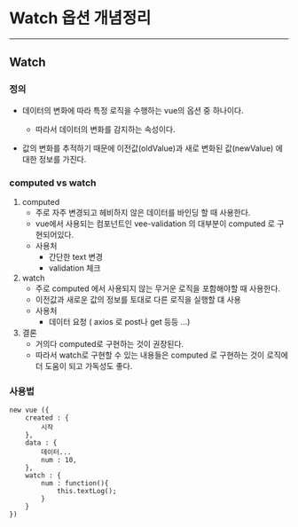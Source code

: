 # Watch 옵션 개념정리

---

>

## Watch 

### 정의

- 데이터의 변화에 따라 특정 로직을 수행하는 vue의 옵션 중 하나이다. 
  - 따라서 데이터의 변화를 감지하는 속성이다. 

- 값의 변화를 추적하기 때문에 이전값(oldValue)과 새로 변화된 값(newValue) 에 대한 정보를 가진다. 

### computed  vs   watch

1. computed
   - 주로 자주 변경되고 헤비하지 않은 데이터를 바인딩 할 때 사용한다.
   -  vue에서 사용되는 컴포넌트인 vee-validation 의 대부분이 computed 로 구현되어있다.
   - 사용처
     - 간단한 text 변경 
     - validation 체크   
2. watch 
   - 주로 computed 에서 사용되지 않는 무거운 로직을 포함해야할 때 사용한다. 
   - 이전값과 새로운 값의 정보를 토대로 다른 로직을 실행할 댸 사용 
   - 사용처 
     - 데이터 요청 ( axios 로 post나 get 등등 ...)
3. 결론
   - 거의다 computed로 구현하는 것이 권장된다. 
   - 따라서 watch로 구현할 수 있는 내용들은 computed 로 구현하는 것이 로직에 더 도움이 되고 가독성도 좋다. 

### 사용법

```vue
new vue ({
	created : {
		시작
	},
	data : {
		데이터...
		num : 10, 
	},
	watch : {
		num : function(){
			this.textLog();
		}
	}
})
```

